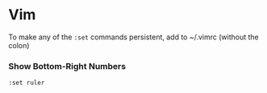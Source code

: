 # Vim
To make any of the `:set` commands persistent, add to ~/.vimrc (without the colon)


### Show Bottom-Right Numbers
```
:set ruler
```

